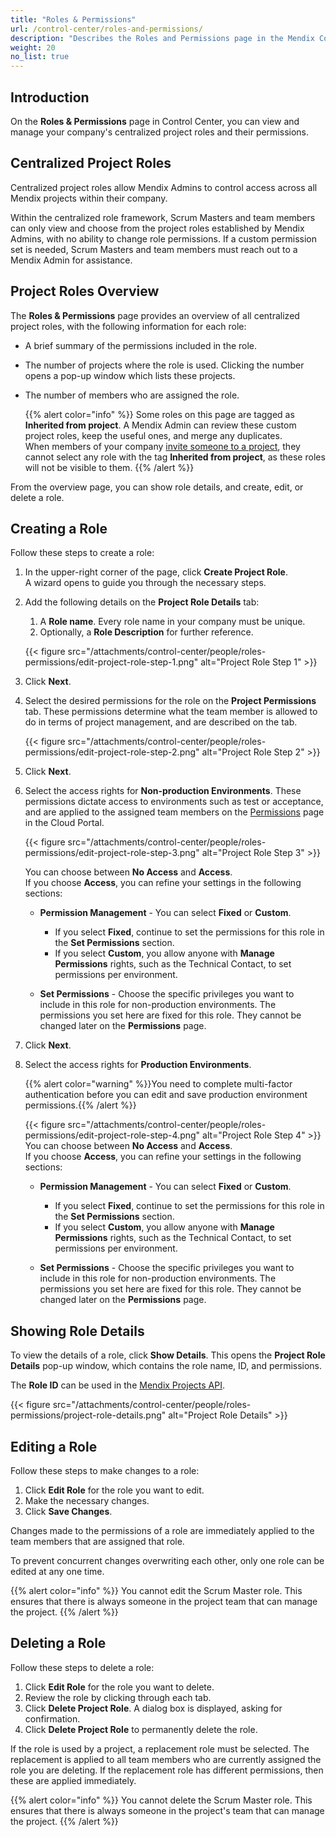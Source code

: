 ```yaml
---
title: "Roles & Permissions"
url: /control-center/roles-and-permissions/
description: "Describes the Roles and Permissions page in the Mendix Control Center."
weight: 20
no_list: true
---
```


## Introduction

On the **Roles & Permissions** page in Control Center, you can view and manage your company's centralized project roles and their permissions.

## Centralized Project Roles

Centralized project roles allow Mendix Admins to control access across all Mendix projects within their company.

Within the centralized role framework, Scrum Masters and team members can only view and choose from the project roles established by Mendix Admins, with no ability to change role permissions. If a custom permission set is needed, Scrum Masters and team members must reach out to a Mendix Admin for assistance.

## Project Roles Overview

The **Roles & Permissions** page provides an overview of all centralized project roles, with the following information for each role:

* A brief summary of the permissions included in the role.
* The number of projects where the role is used. Clicking the number opens a pop-up window which lists these projects.
* The number of members who are assigned the role.

  {{% alert color="info" %}}
  Some roles on this page are tagged as **Inherited from project**. A Mendix Admin can review these custom project roles, keep the useful ones, and merge any duplicates.  
  When members of your company [invite someone to a project](/developerportal/general/team/#inviting), they cannot select any role with the tag **Inherited from project**, as these roles will not be visible to them.
  {{% /alert %}} 

From the overview page, you can show role details, and create, edit, or delete a role.

## Creating a Role

Follow these steps to create a role:

1. In the upper-right corner of the page, click **Create Project Role**.    
    A wizard opens to guide you through the necessary steps.

2. Add the following details on the **Project Role Details** tab:

    1. A **Role name**. Every role name in your company must be unique.
    2. Optionally, a **Role Description** for further reference.

    {{< figure src="/attachments/control-center/people/roles-permissions/edit-project-role-step-1.png" alt="Project Role Step 1" >}}

3. Click **Next**.
4. Select the desired permissions for the role on the **Project Permissions** tab. These permissions determine what the team member is allowed to do in terms of project management, and are described on the tab.

    {{< figure src="/attachments/control-center/people/roles-permissions/edit-project-role-step-2.png" alt="Project Role Step 2" >}}

5. Click **Next**.
6. Select the access rights for **Non-production Environments**. These permissions dictate access to environments such as test or acceptance, and are applied to the assigned team members on the [Permissions](/developerportal/deploy/environments/#permissions-tab) page in the Cloud Portal.  

    {{< figure src="/attachments/control-center/people/roles-permissions/edit-project-role-step-3.png" alt="Project Role Step 3" >}}
    
    You can choose between **No Access** and **Access**.    
    If you choose **Access**, you can refine your settings in the following sections:    
      
    * **Permission Management** - You can select **Fixed** or **Custom**. 
   
        * If you select **Fixed**, continue to set the permissions for this role in the **Set Permissions** section. 
        * If you select **Custom**, you allow anyone with **Manage Permissions** rights, such as the Technical Contact, to set permissions per environment.

    * **Set Permissions** - Choose the specific privileges you want to include in this role for non-production environments. The permissions you set here are fixed for this role. They cannot be changed later on the **Permissions** page.

7. Click **Next**.  
8. Select the access rights for **Production Environments**.

    {{% alert color="warning" %}}You need to complete multi-factor authentication before you can edit and save production environment permissions.{{% /alert %}}

    {{< figure src="/attachments/control-center/people/roles-permissions/edit-project-role-step-4.png" alt="Project Role Step 4" >}}
    You can choose between **No Access** and **Access**.    
    If you choose **Access**, you can refine your settings in the following sections:

    * **Permission Management** - You can select **Fixed** or **Custom**. 

        * If you select **Fixed**, continue to set the permissions for this role in the **Set Permissions** section. 
        * If you select **Custom**, you allow anyone with **Manage Permissions** rights, such as the Technical Contact, to set permissions per environment.

    * **Set Permissions** - Choose the specific privileges you want to include in this role for non-production environments. The permissions you set here are fixed for this role. They cannot be changed later on the **Permissions** page.

## Showing Role Details

To view the details of a role, click **Show Details**. This opens the **Project Role Details** pop-up window, which contains the role name, ID, and permissions.

The **Role ID** can be used in the [Mendix Projects API](/apidocs-mxsdk/apidocs/projects-api/).

{{< figure src="/attachments/control-center/people/roles-permissions/project-role-details.png" alt="Project Role Details" >}}

## Editing a Role

Follow these steps to make changes to a role:

1. Click **Edit Role** for the role you want to edit.
2. Make the necessary changes.
3. Click **Save Changes**.

Changes made to the permissions of a role are immediately applied to the team members that are assigned that role.

To prevent concurrent changes overwriting each other, only one role can be edited at any one time.

{{% alert color="info" %}}
You cannot edit the Scrum Master role. This ensures that there is always someone in the project team that can manage the project.
{{% /alert %}}

## Deleting a Role

Follow these steps to delete a role:

1. Click **Edit Role** for the role you want to delete.
2. Review the role by clicking through each tab.
3. Click **Delete Project Role**. A dialog box is displayed, asking for confirmation.
4. Click **Delete Project Role** to permanently delete the role.

If the role is used by a project, a replacement role must be selected. The replacement is applied to all team members who are currently assigned the role you are deleting. If the replacement role has different permissions, then these are applied immediately.

{{% alert color="info" %}}
You cannot delete the Scrum Master role. This ensures that there is always someone in the project's team that can manage the project.
{{% /alert %}}
